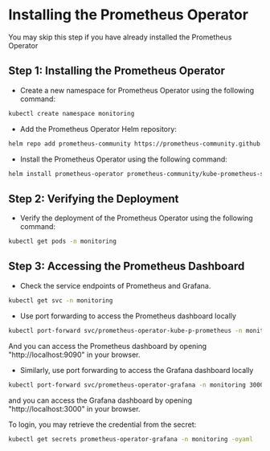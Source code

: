 # Installing the Prometheus Operator

You may skip this step if you have already installed the Prometheus Operator

## Step 1: Installing the Prometheus Operator

- Create a new namespace for Prometheus Operator using the following command:

```bash
kubectl create namespace monitoring
```

- Add the Prometheus Operator Helm repository:

```bash
helm repo add prometheus-community https://prometheus-community.github.io/helm-charts
```

- Install the Prometheus Operator using the following command:

```bash
helm install prometheus-operator prometheus-community/kube-prometheus-stack --namespace monitoring
```

## Step 2: Verifying the Deployment

- Verify the deployment of the Prometheus Operator using the following command:

```bash
kubectl get pods -n monitoring
```

## Step 3: Accessing the Prometheus Dashboard

- Check the service endpoints of Prometheus and Grafana.

```bash
kubectl get svc -n monitoring
```

- Use port forwarding to access the Prometheus dashboard locally

```bash
kubectl port-forward svc/prometheus-operator-kube-p-prometheus -n monitoring 9090:9090
```

And you can access the Prometheus dashboard by opening "http://localhost:9090" in your browser.

- Similarly, use port forwarding to access the Grafana dashboard locally

```bash
kubectl port-forward svc/prometheus-operator-grafana -n monitoring 3000:80
```

and you can access the Grafana dashboard by opening "http://localhost:3000" in your browser.

To login, you may retrieve the credential from the secret:

```bash
kubectl get secrets prometheus-operator-grafana -n monitoring -oyaml
```
